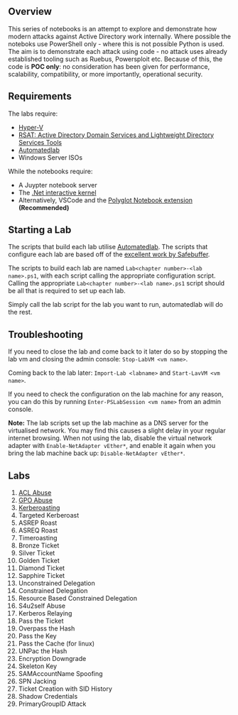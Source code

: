 
## Overview
This series of notebooks is an attempt to explore and demonstrate how modern attacks against Active Directory work internally. Where possible the noteboks use PowerShell only - where this is not possible Python is used. The aim is to demonstrate each attack using code - no attack uses already established tooling such as Ruebus, Powersploit etc. Because of this, the code is __POC only__: no consideration has been given for performance, scalability, compatibility, or more importantly, operational security.

## Requirements
The labs require:
- [Hyper-V](https://learn.microsoft.com/en-us/virtualization/hyper-v-on-windows/quick-start/enable-hyper-v)
- [RSAT: Active Directory Domain Services and Lightweight Directory Services Tools](https://www.microsoft.com/en-gb/download/details.aspx?id=45520)
- [Automatedlab](https://automatedlab.org/en/latest/)
- Windows Server ISOs

While the notebooks require:
- A Juypter notebook server
- The [.Net interactive kernel](https://github.com/dotnet/interactive)
- Alternatively, VSCode and the [Polyglot Notebook extension](https://marketplace.visualstudio.com/items?itemName=ms-dotnettools.dotnet-interactive-vscode) __(Recommended)__

## Starting a Lab
The scripts that build each lab utilise [Automatedlab](https://automatedlab.org/en/latest/). The scripts that configure each lab are based off of the [excellent work by Safebuffer](https://github.com/safebuffer/vulnerable-AD). 

The scripts to build each lab are named `Lab<chapter number>-<lab name>.ps1`, with each script calling the appropriate configuration script. Calling the appropriate `Lab<chapter number>-<lab name>.ps1` script should be all that is required to set up each lab.

Simply call the lab script for the lab you want to run, automatedlab will do the rest.

## Troubleshooting
If you need to close the lab and come back to it later do so by stopping the lab vm and closing the admin console: `Stop-LabVM <vm name>`.

Coming back to the lab later: `Import-Lab <labname>` and `Start-LavVM <vm name>`.

If you need to check the configuration on the lab machine for any reason, you can do this by running `Enter-PSLabSession <vm name>` from an admin console.

__Note:__ The lab scripts set up the lab machine as a DNS server for the virtualised network. You may find this causes a slight delay in your regular internet browsing. When not using the lab, disable the virtual network adapter with `Enable-NetAdapter vEther*`, and enable it again when you bring the lab machine back up: `Disable-NetAdapter vEther*`.

## Labs
1. [ACL Abuse](./1.%20ACL%20Abuse)
2. [GPO Abuse](./2.%20GPO%20Abuse)
3. [Kerberoasting](./3.%20Kerberoasting)
4. Targeted Kerberoast
5. ASREP Roast
6. ASREQ Roast
7. Timeroasting
8. Bronze Ticket
9. Silver Ticket
10. Golden Ticket
11. Diamond Ticket
12. Sapphire Ticket
13. Unconstrained Delegation
14. Constrained Delegation
15. Resource Based Constrained Delegation
16. S4u2self Abuse
17. Kerberos Relaying
18. Pass the Ticket
19. Overpass the Hash
20. Pass the Key
21. Pass the Cache (for linux)
22. UNPac the Hash
23. Encryption Downgrade
24. Skeleton Key
25. SAMAccountName Spoofing
26. SPN Jacking
27. Ticket Creation with SID History
28. Shadow Credentials
29. PrimaryGroupID Attack